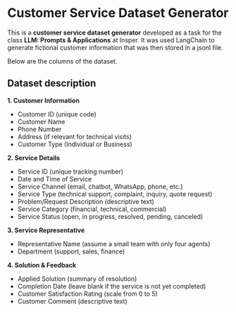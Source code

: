# Customer Service Dataset Generator

This is a **customer service dataset generator** developed as a task for the class **LLM: Prompts & Applications** at Insper. It was used LangChain to generate fictional customer information that was then stored in a jsonl file.

Below are the columns of the dataset.

## Dataset description

**1. Customer Information**
- Customer ID (unique code)
- Customer Name
- Phone Number
- Address (if relevant for technical visits)
- Customer Type (Individual or Business)

**2. Service Details**
- Service ID (unique tracking number)
- Date and Time of Service
- Service Channel (email, chatbot, WhatsApp, phone, etc.)
- Service Type (technical support, complaint, inquiry, quote request)
- Problem/Request Description (descriptive text)
- Service Category (financial, technical, commercial)
- Service Status (open, in progress, resolved, pending, canceled)

**3. Service Representative**
- Representative Name (assume a small team with only four agents)
- Department (support, sales, finance)

**4. Solution & Feedback**
- Applied Solution (summary of resolution)
- Completion Date (leave blank if the service is not yet completed)
- Customer Satisfaction Rating (scale from 0 to 5)
- Customer Comment (descriptive text)